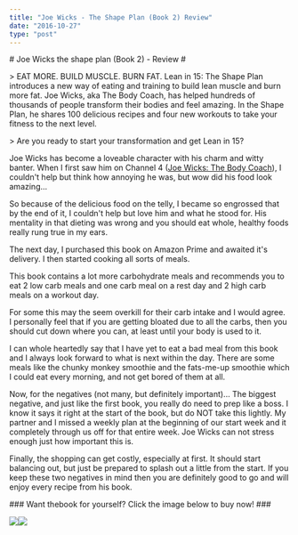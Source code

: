 ```yaml
---
title: "Joe Wicks - The Shape Plan (Book 2) Review"
date: "2016-10-27"
type: "post"
---
```


\# Joe Wicks the shape plan (Book 2) - Review #

\> EAT MORE. BUILD MUSCLE. BURN FAT. Lean in 15: The Shape Plan introduces a new way of eating and training to build lean muscle and burn more fat. Joe Wicks, aka The Body Coach, has helped hundreds of thousands of people transform their bodies and feel amazing. In the Shape Plan, he shares 100 delicious recipes and four new workouts to take your fitness to the next level.

\> Are you ready to start your transformation and get Lean in 15?

Joe Wicks has become a loveable character with his charm and witty banter. When I first saw him on Channel 4 ([Joe Wicks: The Body Coach](https://www.channel4.com/programmes/joe-wicks-the-body-coach/on-demand/63661-002)), I couldn't help but think how annoying he was, but wow did his food look amazing...

So because of the delicious food on the telly, I became so engrossed that by the end of it, I couldn't help but love him and what he stood for. His mentality in that dieting was wrong and you should eat whole, healthy foods really rung true in my ears.

The next day, I purchased this book on Amazon Prime and awaited it's delivery. I then started cooking all sorts of meals.

This book contains a lot more carbohydrate meals and recommends you to eat 2 low carb meals and one carb meal on a rest day and 2 high carb meals on a workout day.

For some this may the seem overkill for their carb intake and I would agree. I personally feel that if you are getting bloated due to all the carbs, then you should cut down where you can, at least until your body is used to it.

I can whole heartedly say that I have yet to eat a bad meal from this book and I always look forward to what is next within the day. There are some meals like the chunky monkey smoothie and the fats-me-up smoothie which I could eat every morning, and not get bored of them at all.

Now, for the negatives (not many, but definitely important)... The biggest negative, and just like the first book, you really do need to prep like a boss. I know it says it right at the start of the book, but do NOT take this lightly. My partner and I missed a weekly plan at the beginning of our start week and it completely through us off for that entire week. Joe Wicks can not stress enough just how important this is.

Finally, the shopping can get costly, especially at first. It should start balancing out, but just be prepared to splash out a little from the start. If you keep these two negatives in mind then you are definitely good to go and will enjoy every recipe from his book.

\### Want thebook for yourself? Click the image below to buy now! ###

[![](https://ws-eu.amazon-adsystem.com/widgets/q?_encoding=UTF8&ASIN=1509800697&Format=_SL160_&ID=AsinImage&MarketPlace=GB&ServiceVersion=20070822&WS=1&tag=fitness0d08-21)](https://www.amazon.co.uk/Lean-15-minute-workouts-strong/dp/1509800697/ref=as_li_ss_il?ie=UTF8&qid=1476194229&sr=8-1&keywords=joe+wicks&linkCode=li2&tag=fitness0d08-21&linkId=3f2c3ca1f3130a76d2cc3af588ec2862)![](https://ir-uk.amazon-adsystem.com/e/ir?t=fitness0d08-21&l=li2&o=2&a=1509800697)
